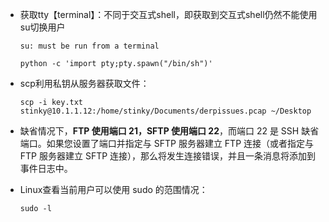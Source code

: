 - 获取tty【terminal】：不同于交互式shell，即获取到交互式shell仍然不能使用su切换用户

  ```
  su: must be run from a terminal

  python -c 'import pty;pty.spawn("/bin/sh")'
  ```

- scp利用私钥从服务器获取文件：

  ```
  scp -i key.txt stinky@10.1.1.12:/home/stinky/Documents/derpissues.pcap ~/Desktop
  ```

- 缺省情况下，**FTP 使用端口 21，SFTP 使用端口 22**，而端口 22 是 SSH 缺省端口。如果您设置了端口并指定与 SFTP 服务器建立 FTP 连接（或者指定与 FTP 服务器建立 SFTP 连接），那么将发生连接错误，并且一条消息将添加到事件日志中。

- Linux查看当前用户可以使用 sudo 的范围情况：

  ```
  sudo -l
  ```

  ​